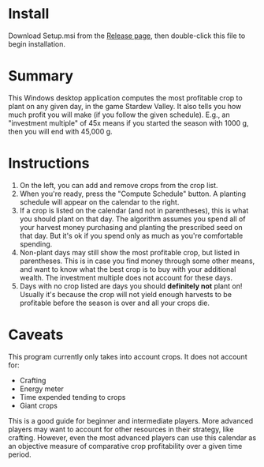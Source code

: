 # Install

Download Setup.msi from the [Release page](https://github.com/mschult2/StardewCropCalculator/releases), then double-click this file to begin installation.

# Summary

This Windows desktop application computes the most profitable crop to plant on any given day, in the game Stardew Valley.
It also tells you how much profit you will make (if you follow the given schedule). E.g., an "investment multiple" of 45x means if you started the season with 1000 g, then you will end with 45,000 g.

# Instructions

1. On the left, you can add and remove crops from the crop list.
1. When you're ready, press the "Compute Schedule" button. A planting schedule will appear on the calendar to the right.
1. If a crop is listed on the calendar (and not in parentheses), this is what you should plant on that day. The algorithm assumes you spend all of your harvest money purchasing and planting the prescribed seed on that day. But it's ok if you spend only as much as you're comfortable spending.
1. Non-plant days may still show the most profitable crop, but listed in parentheses. This is in case you find money through some other means, and want to know what the best crop is to buy with your additional wealth. The investment multiple does not account for these days.
1. Days with no crop listed are days you should **definitely not** plant on! Usually it's because the crop will not yield enough harvests to be profitable before the season is over and all your crops die. 

# Caveats

This program currently only takes into account crops. It does not account for:
* Crafting
* Energy meter
* Time expended tending to crops
* Giant crops


This is a good guide for beginner and intermediate players. More advanced players may want to account for other resources in their strategy, like crafting.  However, even the most advanced players can use this calendar as an objective measure of comparative crop profitability over a given time period.
